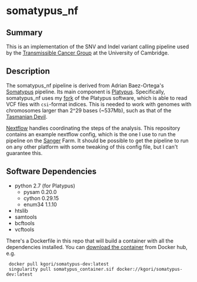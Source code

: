 somatypus_nf
============

## Summary

This is an implementation of the SNV and Indel variant calling pipeline used by
the [Transmissible Cancer Group](https://www.tcg.vet.cam.ac.uk/) at the University of Cambridge.

## Description

The somatypus_nf pipeline is derived from Adrian Baez-Ortega's [Somatypus](https://github.com/baezortega/somatypus) pipeline.
Its main component is [Platypus](https://github.com/andyrimmer/Platypus).
Specifically, somatypus_nf uses my [fork](https://github.com/kgori/Platypus) of the Platypus software,
which is able to read VCF files with `csi`-format indices. This is needed to work with genomes
with chromosomes larger than 2^29 bases (~537Mb), such as that of the 
[Tasmanian Devil](https://www.ensembl.org/Sarcophilus_harrisii/Info/Index).

[Nextflow](https://www.nextflow.io/) handles coordinating the steps of the analysis.
This repository contains an example nextflow config, which is the one I use to run the pipeline on
the [Sanger](https://www.sanger.ac.uk/) Farm. It should be possible to get the pipeline to run on
any other platform with some tweaking of this config file, but I can't guarantee this.

## Software Dependencies

 - python 2.7 (for Platypus)
   - pysam 0.20.0
   - cython 0.29.15
   - enum34 1.1.10
 - htslib
 - samtools
 - bcftools
 - vcftools

 There's a Dockerfile in this repo that will build a container with all the dependencies installed.
 You can [download the container](https://hub.docker.com/repository/docker/kgori/somatypus-dev/general) from Docker hub, e.g.

     docker pull kgori/somatypus-dev:latest
     singularity pull somatypus_container.sif docker://kgori/somatypus-dev:latest
